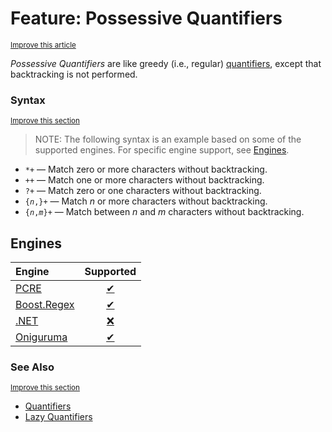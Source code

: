 # Feature: Possessive Quantifiers
<sup>[Improve this article](https://github.com/rbuckton/regexp-features/edit/main/src/features/quantifiers/possessive-quantifiers.md)</sup>

<!--
'Possessive Quantifiers' sources:
  - [](../../src/features/quantifiers/possessive-quantifiers.md)
-->


<!--
'name' sources:
  - [](../../src/features/quantifiers/possessive-quantifiers.md)
-->


<!--
'description' sources:
  - [](../../src/features/quantifiers/possessive-quantifiers.md)
-->

<dfn>Possessive Quantifiers</dfn> are like greedy (i.e., regular) [quantifiers], except that backtracking is not performed.

### Syntax
<sup>[Improve this section](https://github.com/rbuckton/regexp-features/edit/main/src/features/quantifiers/possessive-quantifiers.md)</sup>

<!--
'syntax' sources:
  - [](../../src/features/quantifiers/possessive-quantifiers.md)
-->


> NOTE: The following syntax is an example based on some of the supported engines. For specific engine support, see [Engines](#engines).

- `*+` &mdash; Match zero or more characters without backtracking.
- `++` &mdash; Match one or more characters without backtracking.
- `?+` &mdash; Match zero or one characters without backtracking.
- <code>{<em>n</em>,}+</code> &mdash; Match _n_ or more characters without backtracking.
- <code>{<em>n</em>,<em>m</em>}+</code> &mdash; Match between _n_ and _m_ characters without backtracking.

## Engines

| Engine | Supported |
|:-------|:---------:|
| [PCRE](../engines/pcre.md) | [✔](engines/pcre.md#feature-possessive-quantifiers) |
| [Boost.Regex](../engines/boost.regex.md) | [✔](engines/boost.regex.md#feature-possessive-quantifiers) |
| [.NET](../engines/dotnet.md) | [❌](engines/dotnet.md#feature-possessive-quantifiers) |
| [Oniguruma](../engines/oniguruma.md) | [✔](engines/oniguruma.md#feature-possessive-quantifiers) |

### See Also

<sup>[Improve this section](https://github.com/rbuckton/regexp-features/edit/main/src/features/quantifiers/possessive-quantifiers.md)</sup>

<!--
'see_also' sources:
  - [](../../src/features/quantifiers/possessive-quantifiers.md)
-->

- [Quantifiers]
- [Lazy Quantifiers]

[Anchors]: ./anchors.md
[Buffer Boundaries]: ./buffer-boundaries.md
[Word Boundaries]: ./word-boundaries.md
[Text Segment Boundaries]: ./text-segment-boundaries.md
[Continuation Escape]: ./continuation-escape.md
[Alternatives]: ./alternatives.md
[Wildcard]: ./wildcard.md
[Character Classes]: ./character-classes.md
[Posix Character Classes]: ./posix-character-classes.md
[Negated Posix Character Classes]: ./negated-posix-character-classes.md
[Collating Elements]: ./collating-elements.md
[Equivalence Classes]: ./equivalence-classes.md
[Character Class Escapes]: ./character-class-escapes.md
[Line Endings Escape]: ./line-endings-escape.md
[Character Property Escapes]: ./character-property-escapes.md
[Character Class Nested Set]: ./character-class-nested-set.md
[Character Class Intersection]: ./character-class-intersection.md
[Character Class Subtraction]: ./character-class-subtraction.md
[Quoted Characters]: ./quoted-characters.md
[Quantifiers]: ./quantifiers.md
[Lazy Quantifiers]: ./lazy-quantifiers.md
[Possessive Quantifiers]: ./possessive-quantifiers.md
[Capturing Groups]: ./capturing-groups.md
[Named Capturing Groups]: ./named-capturing-groups.md
[Non-Capturing Groups]: ./non-capturing-groups.md
[Backreferences]: ./backreferences.md
[Comments]: ./comments.md
[Line Comments]: ./line-comments.md
[Modifiers]: ./modifiers.md
[Branch Reset]: ./branch-reset.md
[Lookahead]: ./lookahead.md
[Lookbehind]: ./lookbehind.md
[Non-Backtracking Expressions]: ./non-backtracking-expressions.md
[Recursion]: ./recursion.md
[Conditional Expressions]: ./conditional-expressions.md
[Subroutines]: ./subroutines.md
[Callouts]: ./callouts.md
[Flags]: ./flags.md

[article:Anchors]: ./anchors.md
[article:Buffer Boundaries]: ./buffer-boundaries.md
[article:Word Boundaries]: ./word-boundaries.md
[article:Text Segment Boundaries]: ./text-segment-boundaries.md
[article:Continuation Escape]: ./continuation-escape.md
[article:Alternatives]: ./alternatives.md
[article:Wildcard]: ./wildcard.md
[article:Character Classes]: ./character-classes.md
[article:Posix Character Classes]: ./posix-character-classes.md
[article:Negated Posix Character Classes]: ./negated-posix-character-classes.md
[article:Collating Elements]: ./collating-elements.md
[article:Equivalence Classes]: ./equivalence-classes.md
[article:Character Class Escapes]: ./character-class-escapes.md
[article:Line Endings Escape]: ./line-endings-escape.md
[article:Character Property Escapes]: ./character-property-escapes.md
[article:Character Class Nested Set]: ./character-class-nested-set.md
[article:Character Class Intersection]: ./character-class-intersection.md
[article:Character Class Subtraction]: ./character-class-subtraction.md
[article:Quoted Characters]: ./quoted-characters.md
[article:Quantifiers]: ./quantifiers.md
[article:Lazy Quantifiers]: ./lazy-quantifiers.md
[article:Possessive Quantifiers]: ./possessive-quantifiers.md
[article:Capturing Groups]: ./capturing-groups.md
[article:Named Capturing Groups]: ./named-capturing-groups.md
[article:Non-Capturing Groups]: ./non-capturing-groups.md
[article:Backreferences]: ./backreferences.md
[article:Comments]: ./comments.md
[article:Line Comments]: ./line-comments.md
[article:Modifiers]: ./modifiers.md
[article:Branch Reset]: ./branch-reset.md
[article:Lookahead]: ./lookahead.md
[article:Lookbehind]: ./lookbehind.md
[article:Non-Backtracking Expressions]: ./non-backtracking-expressions.md
[article:Recursion]: ./recursion.md
[article:Conditional Expressions]: ./conditional-expressions.md
[article:Subroutines]: ./subroutines.md
[article:Callouts]: ./callouts.md
[article:Flags]: ./flags.md